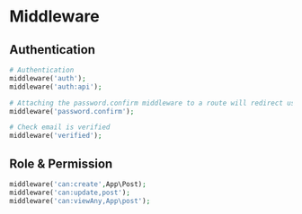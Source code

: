 # Middleware

## Authentication
```php
# Authentication
middleware('auth');
middleware('auth:api');

# Attaching the password.confirm middleware to a route will redirect users to a screen where they need to confirm their password before they can continue:
middleware('password.confirm');

# Check email is verified
middleware('verified');
```


## Role & Permission
```php
middleware('can:create',App\Post);
middleware('can:update,post');
middleware('can:viewAny,App\post');
```
